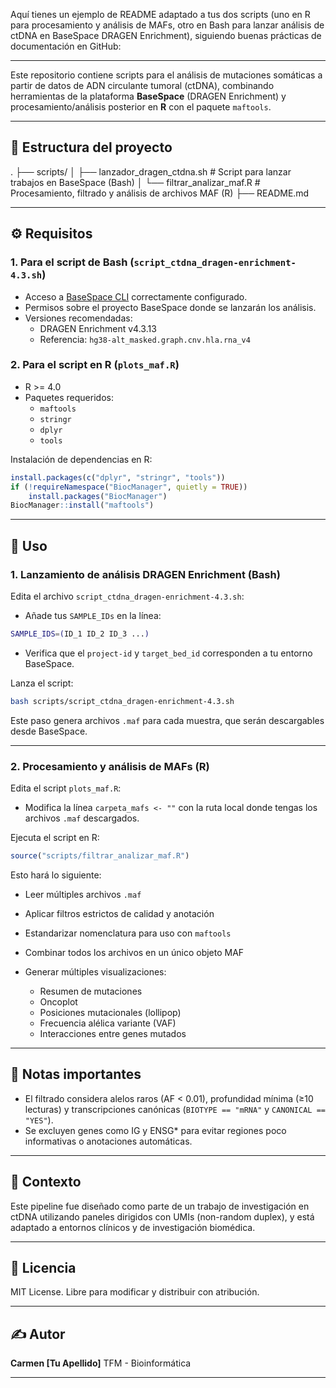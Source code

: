 Aquí tienes un ejemplo de README adaptado a tus dos scripts (uno en R para procesamiento y análisis de MAFs, otro en Bash para lanzar análisis de ctDNA en BaseSpace DRAGEN Enrichment), siguiendo buenas prácticas de documentación en GitHub:

---

Este repositorio contiene scripts para el análisis de mutaciones somáticas a partir de datos de ADN circulante tumoral (ctDNA), combinando herramientas de la plataforma **BaseSpace** (DRAGEN Enrichment) y procesamiento/análisis posterior en **R** con el paquete `maftools`.

---

## 📁 Estructura del proyecto
.
├── scripts/
│   ├── lanzador\_dragen\_ctdna.sh      # Script para lanzar trabajos en BaseSpace (Bash)
│   └── filtrar\_analizar\_maf.R        # Procesamiento, filtrado y análisis de archivos MAF (R)
├── README.md


---

## ⚙️ Requisitos

### 1. Para el script de Bash (`script_ctdna_dragen-enrichment-4.3.sh`)
- Acceso a [BaseSpace CLI](https://developer.basespace.illumina.com/docs/content/documentation/cli/cli-overview) correctamente configurado.
- Permisos sobre el proyecto BaseSpace donde se lanzarán los análisis.
- Versiones recomendadas:
  - DRAGEN Enrichment v4.3.13
  - Referencia: `hg38-alt_masked.graph.cnv.hla.rna_v4`

### 2. Para el script en R (`plots_maf.R`)
- R >= 4.0
- Paquetes requeridos:
  - `maftools`
  - `stringr`
  - `dplyr`
  - `tools`

Instalación de dependencias en R:
```r
install.packages(c("dplyr", "stringr", "tools"))
if (!requireNamespace("BiocManager", quietly = TRUE))
    install.packages("BiocManager")
BiocManager::install("maftools")
````

---

## 🚀 Uso

### 1. Lanzamiento de análisis DRAGEN Enrichment (Bash)

Edita el archivo `script_ctdna_dragen-enrichment-4.3.sh`:

* Añade tus `SAMPLE_IDs` en la línea:

```bash
SAMPLE_IDS=(ID_1 ID_2 ID_3 ...)
```

* Verifica que el `project-id` y `target_bed_id` corresponden a tu entorno BaseSpace.

Lanza el script:

```bash
bash scripts/script_ctdna_dragen-enrichment-4.3.sh
```

Este paso genera archivos `.maf` para cada muestra, que serán descargables desde BaseSpace.

---

### 2. Procesamiento y análisis de MAFs (R)

Edita el script `plots_maf.R`:

* Modifica la línea `carpeta_mafs <- ""` con la ruta local donde tengas los archivos `.maf` descargados.

Ejecuta el script en R:

```r
source("scripts/filtrar_analizar_maf.R")
```

Esto hará lo siguiente:

* Leer múltiples archivos `.maf`
* Aplicar filtros estrictos de calidad y anotación
* Estandarizar nomenclatura para uso con `maftools`
* Combinar todos los archivos en un único objeto MAF
* Generar múltiples visualizaciones:

  * Resumen de mutaciones
  * Oncoplot
  * Posiciones mutacionales (lollipop)
  * Frecuencia alélica variante (VAF)
  * Interacciones entre genes mutados

---

## 📌 Notas importantes

* El filtrado considera alelos raros (AF < 0.01), profundidad mínima (≥10 lecturas) y transcripciones canónicas (`BIOTYPE == "mRNA"` y `CANONICAL == "YES"`).
* Se excluyen genes como IG y ENSG\* para evitar regiones poco informativas o anotaciones automáticas.

---

## 🧬 Contexto

Este pipeline fue diseñado como parte de un trabajo de investigación en ctDNA utilizando paneles dirigidos con UMIs (non-random duplex), y está adaptado a entornos clínicos y de investigación biomédica.

---

## 📄 Licencia

MIT License. Libre para modificar y distribuir con atribución.

---

## ✍️ Autor

**Carmen \[Tu Apellido]**
TFM - Bioinformática

---
